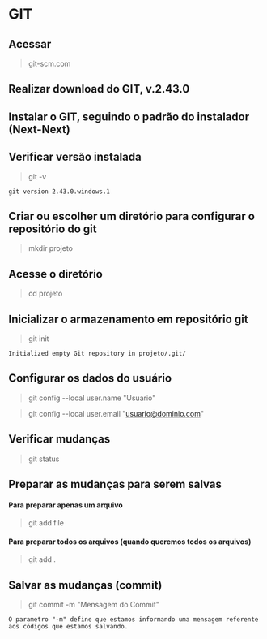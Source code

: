# GIT

## Acessar 
>git-scm.com

## Realizar download do GIT, v.2.43.0

## Instalar o GIT, seguindo o padrão do instalador (Next-Next)

## Verificar versão instalada
> git -v 
>
    git version 2.43.0.windows.1

## Criar ou escolher um diretório para configurar o repositório do git
> mkdir projeto

## Acesse o diretório
> cd projeto

## Inicializar o armazenamento em repositório git
> git init 
>
    Initialized empty Git repository in projeto/.git/

## Configurar os dados do usuário
> git config --local user.name "Usuario"

> git config --local user.email "usuario@dominio.com"

## Verificar mudanças
> git status

## Preparar as mudanças para serem salvas
#### Para preparar apenas um arquivo
> git add file
#### Para preparar todos os arquivos (quando queremos todos os arquivos)
> git add .

## Salvar as mudanças (commit)
> git commit -m "Mensagem do Commit"
>  
    O parametro "-m" define que estamos informando uma mensagem referente aos códigos que estamos salvando.